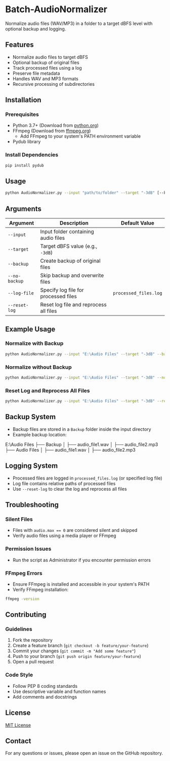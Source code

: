 #     Batch-AudioNormalizer
Normalize audio files (WAV/MP3) in a folder to a target dBFS level with optional backup and logging.

## Features
- Normalize audio files to target dBFS
- Optional backup of original files
- Track processed files using a log
- Preserve file metadata
- Handles WAV and MP3 formats
- Recursive processing of subdirectories

## Installation
### Prerequisites
- Python 3.7+ (Download from [python.org](https://www.python.org/downloads/))
- FFmpeg (Download from [ffmpeg.org](https://ffmpeg.org/download.html))
  - Add FFmpeg to your system's PATH environment variable
- Pydub library

### Install Dependencies
```bash
pip install pydub
```

## Usage
```bash
python AudioNormalizer.py --input "path/to/folder" --target "-3dB" [--backup | --no-backup] [--log-file "log_file.log"] [--reset-log]
```

## Arguments
| Argument       | Description                          | Default Value |
|----------------|--------------------------------------|---------------|
| `--input`      | Input folder containing audio files  |               |
| `--target`     | Target dBFS value (e.g., `-3dB`)     |               |
| `--backup`     | Create backup of original files      |               |
| `--no-backup`  | Skip backup and overwrite files      |               |
| `--log-file`   | Specify log file for processed files | `processed_files.log` |
| `--reset-log`  | Reset log file and reprocess all files |               |

## Example Usage
### Normalize with Backup
```bash
python AudioNormalizer.py --input "E:\Audio Files" --target "-3dB" --backup
```

### Normalize without Backup
```bash
python AudioNormalizer.py --input "E:\Audio Files" --target "-3dB" --no-backup
```

### Reset Log and Reprocess All Files
```bash
python AudioNormalizer.py --input "E:\Audio Files" --target "-3dB" --reset-log
```

## Backup System
- Backup files are stored in a `Backup` folder inside the input directory
- Example backup location:

E:\Audio Files
├── Backup
│   ├── audio_file1.wav
│   ├── audio_file2.mp3
├── Audio Files
│   ├── audio_file1.wav
│   ├── audio_file2.mp3


## Logging System
- Processed files are logged in `processed_files.log` (or specified log file)
- Log file contains relative paths of processed files
- Use `--reset-log` to clear the log and reprocess all files

## Troubleshooting
### Silent Files
- Files with `audio.max == 0` are considered silent and skipped
- Verify audio files using a media player or FFmpeg

### Permission Issues
- Run the script as Administrator if you encounter permission errors

### FFmpeg Errors
- Ensure FFmpeg is installed and accessible in your system's PATH
- Verify FFmpeg installation:
```bash
ffmpeg -version
```

## Contributing
### Guidelines
1. Fork the repository
2. Create a feature branch (`git checkout -b feature/your-feature`)
3. Commit your changes (`git commit -m "Add some feature"`)
4. Push to your branch (`git push origin feature/your-feature`)
5. Open a pull request

### Code Style
- Follow PEP 8 coding standards
- Use descriptive variable and function names
- Add comments and docstrings

## License
[MIT License](LICENSE)

## Contact
For any questions or issues, please open an issue on the GitHub repository.
